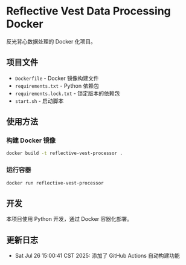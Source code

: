 # Reflective Vest Data Processing Docker

反光背心数据处理的 Docker 化项目。

## 项目文件

- `Dockerfile` - Docker 镜像构建文件
- `requirements.txt` - Python 依赖包
- `requirements.lock.txt` - 锁定版本的依赖包
- `start.sh` - 启动脚本

## 使用方法

### 构建 Docker 镜像
```bash
docker build -t reflective-vest-processor .
```

### 运行容器
```bash
docker run reflective-vest-processor
```

## 开发

本项目使用 Python 开发，通过 Docker 容器化部署。


## 更新日志
- Sat Jul 26 15:00:41 CST 2025: 添加了 GitHub Actions 自动构建功能
